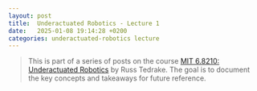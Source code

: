 ```yaml
---
layout: post
title:  Underactuated Robotics - Lecture 1
date:   2025-01-08 19:14:28 +0200
categories: underactuated-robotics lecture
---
```


<blockquote>
This is part of a series of posts on the course <a href="https://underactuated.csail.mit.edu/Spring2024/index.html">MIT 6.8210: Underactuated Robotics</a> by Russ Tedrake. The goal is to document the key concepts and takeaways for future reference.
</blockquote>

<!-- {% highlight ruby %}
def print_hi(name)
  puts "Hi, #{name}"
end
print_hi('Tom')
#=> prints 'Hi, Tom' to STDOUT.
{% endhighlight %} -->
